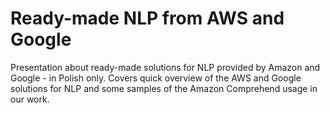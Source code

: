 # Ready-made NLP from AWS and Google

Presentation about ready-made solutions for NLP provided by Amazon and Google - in Polish only. 
Covers quick overview of the AWS and Google solutions for NLP and some samples of the Amazon Comprehend
usage in our work. 
